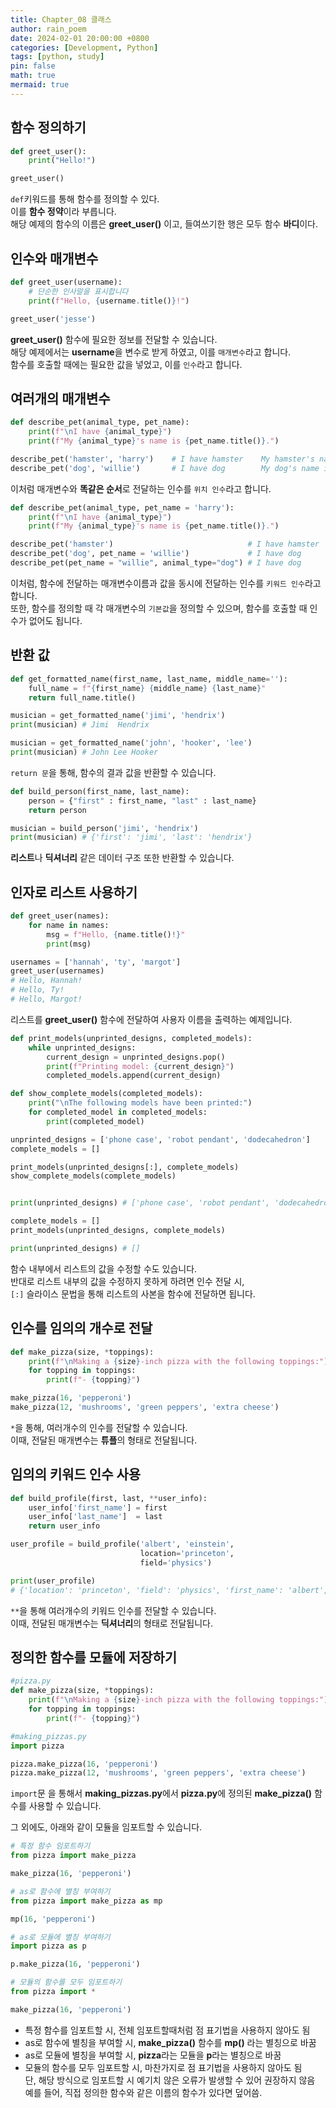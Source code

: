 ```yaml
---
title: Chapter_08 클래스
author: rain_poem
date: 2024-02-01 20:00:00 +0800
categories: [Development, Python]
tags: [python, study]
pin: false
math: true
mermaid: true
---
```


## 함수 정의하기
```python
def greet_user():
    print("Hello!")

greet_user()
```

```def```키워드를 통해 함수를 정의할 수 있다.<br>
이를 **함수 정약**이라 부릅니다.<br>
해당 예제의 함수의 이름은 **greet_user()** 이고, 들여쓰기한 행은 모두 함수 **바디**이다.<br>

## 인수와 매개변수
```python
def greet_user(username):
    # 단순한 인사말을 표시합니다
    print(f"Hello, {username.title()}!")

greet_user('jesse')
```
**greet_user()** 함수에 필요한 정보를 전달할 수 있습니다.<br>
해당 예제에서는 **username**을 변수로 받게 하였고, 이를 ```매개변수```라고 합니다.<br>
함수를 호출할 때에는 필요한 값을 넣었고, 이를 ```인수```라고 합니다.<br>

## 여러개의 매개변수
```python
def describe_pet(animal_type, pet_name):
    print(f"\nI have {animal_type}")
    print(f"My {animal_type}'s name is {pet_name.title()}.")

describe_pet('hamster', 'harry')    # I have hamster    My hamster's name is Harry.
describe_pet('dog', 'willie')       # I have dog        My dog's name is Willie.
```

이처럼 매개변수와 **똑같은 순서**로 전달하는 인수를 ```위치 인수```라고 합니다.<br>

```python
def describe_pet(animal_type, pet_name = 'harry'):
    print(f"\nI have {animal_type}")
    print(f"My {animal_type}'s name is {pet_name.title()}.")

describe_pet('hamster')                              # I have hamster   My hamster's name is 
describe_pet('dog', pet_name = 'willie')             # I have dog       My dog's name is Willie.
describe_pet(pet_name = "willie", animal_type="dog") # I have dog       My dog's name is Willie.
```

이처럼, 함수에 전달하는 매개변수이름과 값을 동시에 전달하는 인수를 ```키워드 인수```라고 합니다.<br>
또한, 함수를 정의할 때 각 매개변수의 ```기본값```을 정의할 수 있으며, 함수를 호출할 때 인수가 없어도 됩니다.<br>

## 반환 값
```python
def get_formatted_name(first_name, last_name, middle_name=''):
    full_name = f"{first_name} {middle_name} {last_name}"
    return full_name.title()

musician = get_formatted_name('jimi', 'hendrix')
print(musician) # Jimi  Hendrix

musician = get_formatted_name('john', 'hooker', 'lee')
print(musician) # John Lee Hooker
```
```return 문```을 통해, 함수의 결과 값을 반환할 수 있습니다.

```python
def build_person(first_name, last_name):
    person = {"first" : first_name, "last" : last_name}
    return person

musician = build_person('jimi', 'hendrix')
print(musician) # {'first': 'jimi', 'last': 'hendrix'}
```
**리스트**나 **딕셔너리** 같은 데이터 구조 또한 반환할 수 있습니다.

## 인자로 리스트 사용하기
```python
def greet_user(names):
    for name in names:
        msg = f"Hello, {name.title()!}"
        print(msg)

usernames = ['hannah', 'ty', 'margot']
greet_user(usernames)
# Hello, Hannah!
# Hello, Ty!
# Hello, Margot!
```
리스트를 **greet_user()** 함수에 전달하여 사용자 이름을 출력하는 예제입니다.<br>

```python
def print_models(unprinted_designs, completed_models):
    while unprinted_designs:
        current_design = unprinted_designs.pop()
        print(f"Printing model: {current_design}")
        completed_models.append(current_design)

def show_complete_models(completed_models):
    print("\nThe following models have been printed:")
    for completed_model in completed_models:
        print(completed_model)

unprinted_designs = ['phone case', 'robot pendant', 'dodecahedron']
complete_models = []

print_models(unprinted_designs[:], complete_models)
show_complete_models(complete_models)


print(unprinted_designs) # ['phone case', 'robot pendant', 'dodecahedron']

complete_models = []
print_models(unprinted_designs, complete_models)

print(unprinted_designs) # []
```
함수 내부에서 리스트의 값을 수정할 수도 있습니다.<br>
반대로 리스트 내부의 값을 수정하지 못하게 하려면 인수 전달 시,<br>
```[:]``` 슬라이스 문법을 통해 리스트의 사본을 함수에 전달하면 됩니다.<br>

## 인수를 임의의 개수로 전달
```python
def make_pizza(size, *toppings):
    print(f"\nMaking a {size}-inch pizza with the following toppings:")
    for topping in toppings:
        print(f"- {topping}")

make_pizza(16, 'pepperoni')
make_pizza(12, 'mushrooms', 'green peppers', 'extra cheese')
```
```*```을 통해, 여러개수의 인수를 전달할 수 있습니다.<br>
이때, 전달된 매개변수는 **튜플**의 형태로 전달됩니다.<br>

## 임의의 키워드 인수 사용
```python
def build_profile(first, last, **user_info):
    user_info['first_name'] = first
    user_info['last_name']  = last
    return user_info

user_profile = build_profile('albert', 'einstein',
                             location='princeton',
                             field='physics')

print(user_profile) 
# {'location': 'princeton', 'field': 'physics', 'first_name': 'albert', 'last_name': 'einstein'}
```
```**```을 통해 여러개수의 키워드 인수를 전달할 수 있습니다.<br>
이때, 전달된 매개변수는 **딕셔너리**의 형태로 전달됩니다.<br>

## 정의한 함수를 모듈에 저장하기
```python
#pizza.py
def make_pizza(size, *toppings):
    print(f"\nMaking a {size}-inch pizza with the following toppings:")
    for topping in toppings:
        print(f"- {topping}")

#making_pizzas.py
import pizza

pizza.make_pizza(16, 'pepperoni')
pizza.make_pizza(12, 'mushrooms', 'green peppers', 'extra cheese')
```
```import```문 을 통해서 **making_pizzas.py**에서 **pizza.py**에 정의된 **make_pizza()** 함수를 사용할 수 있습니다.

그 외에도, 아래와 같이 모듈을 임포트할 수 있습니다.<br>
```python
# 특정 함수 임포트하기
from pizza import make_pizza

make_pizza(16, 'pepperoni')

# as로 함수에 별칭 부여하기
from pizza import make_pizza as mp

mp(16, 'pepperoni')

# as로 모듈에 별칭 부여하기
import pizza as p

p.make_pizza(16, 'pepperoni')

# 모듈의 함수를 모두 임포트하기
from pizza import *

make_pizza(16, 'pepperoni')
```
- 특정 함수를 임포트할 시, 전체 임포트할때처럼 점 표기법을 사용하지 않아도 됨
- as로 함수에 별칭을 부여할 시, **make_pizza()** 함수를 **mp()** 라는 별칭으로 바꿈<br>
- as로 모듈에 별칭을 부여할 시, **pizza**라는 모듈을 **p**라는 별칭으로 바꿈
- 모듈의 함수를 모두 임포트할 시, 마찬가지로 점 표기법을 사용하지 않아도 됨<br>
단, 해당 방식으로 임포트할 시 예기치 않은 오류가 발생할 수 있어 권장하지 않음<br>
예를 들어, 직접 정의한 함수와 같은 이름의 함수가 있다면 덮어씀.

